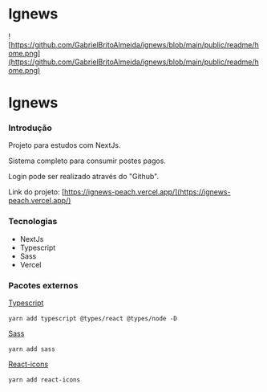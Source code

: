 # Ignews

![https://github.com/GabrielBritoAlmeida/ignews/blob/main/public/readme/home.png](https://github.com/GabrielBritoAlmeida/ignews/blob/main/public/readme/home.png)

# Ignews

### Introdução

Projeto para estudos com NextJs.

Sistema completo para consumir postes pagos.

Login pode ser realizado através do "Github".

Link do projeto: [https://ignews-peach.vercel.app/](https://ignews-peach.vercel.app/)

### Tecnologias

- NextJs
- Typescript
- Sass
- Vercel

### Pacotes externos

[Typescript](https://www.typescriptlang.org/)

```tsx
yarn add typescript @types/react @types/node -D
```

[Sass](https://sass-lang.com/)

```tsx
yarn add sass
```

[React-icons](https://react-icons.github.io/react-icons/)

```tsx
yarn add react-icons
```